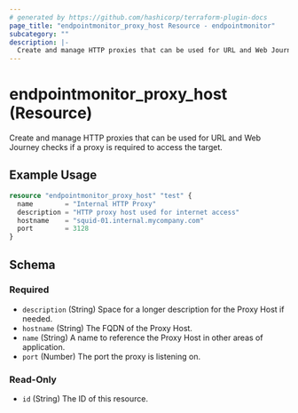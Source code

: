 ```yaml
---
# generated by https://github.com/hashicorp/terraform-plugin-docs
page_title: "endpointmonitor_proxy_host Resource - endpointmonitor"
subcategory: ""
description: |-
  Create and manage HTTP proxies that can be used for URL and Web Journey checks if a proxy is required to access the target.
---
```


# endpointmonitor_proxy_host (Resource)

Create and manage HTTP proxies that can be used for URL and Web Journey checks if a proxy is required to access the target.

## Example Usage

```terraform
resource "endpointmonitor_proxy_host" "test" {
  name        = "Internal HTTP Proxy"
  description = "HTTP proxy host used for internet access"
  hostname    = "squid-01.internal.mycompany.com"
  port        = 3128
}
```

<!-- schema generated by tfplugindocs -->
## Schema

### Required

- `description` (String) Space for a longer description for the Proxy Host if needed.
- `hostname` (String) The FQDN of the Proxy Host.
- `name` (String) A name to reference the Proxy Host in other areas of application.
- `port` (Number) The port the proxy is listening on.

### Read-Only

- `id` (String) The ID of this resource.


